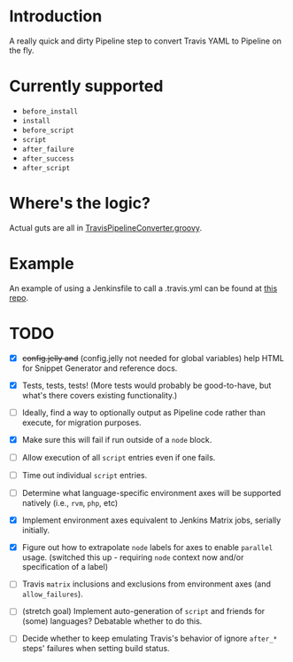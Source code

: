 # Introduction
A really quick and dirty Pipeline step to convert Travis YAML to Pipeline on the fly.

# Currently supported
- `before_install`
- `install`
- `before_script`
- `script`
- `after_failure`
- `after_success`
- `after_script`

# Where's the logic?
Actual guts are all in [TravisPipelineConverter.groovy](https://github.com/abayer/travis-pipeline-converter-plugin/blob/master/src/main/resources/org/jenkinsci/plugins/travispipelineconverter/TravisPipelineConverter.groovy).

# Example
An example of using a Jenkinsfile to call a .travis.yml can be found at [this repo](https://github.com/abayer/dummy-travis-test).

# TODO
- [X] ~~config.jelly and~~ \(config.jelly not needed for global variables\) help HTML for Snippet Generator and reference docs.
- [X] Tests, tests, tests! \(More tests would probably be good-to-have, but what's there covers existing functionality.\)
- [ ] Ideally, find a way to optionally output as Pipeline code rather than execute, for migration purposes.
- [X] Make sure this will fail if run outside of a `node` block.
- [ ] Allow execution of all `script` entries even if one fails.
- [ ] Time out individual `script` entries.
- [ ] Determine what language-specific environment axes will be supported natively (i.e., `rvm`, `php`, etc)
- [X] Implement environment axes equivalent to Jenkins Matrix jobs, serially initially.
- [X] Figure out how to extrapolate `node` labels for axes to enable
`parallel` usage. \(switched this up - requiring `node` context now and/or specification of a label\)
- [ ] Travis `matrix` inclusions and exclusions from environment axes (and `allow_failures`).
- [ ] \(stretch goal\) Implement auto-generation of `script` and friends for (some) languages? Debatable whether to do this.
- [ ] Decide whether to keep emulating Travis's behavior of ignore `after_*` steps' failures when setting build status.


